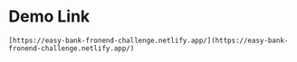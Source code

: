# Demo Link 

	[https://easy-bank-fronend-challenge.netlify.app/](https://easy-bank-fronend-challenge.netlify.app/)